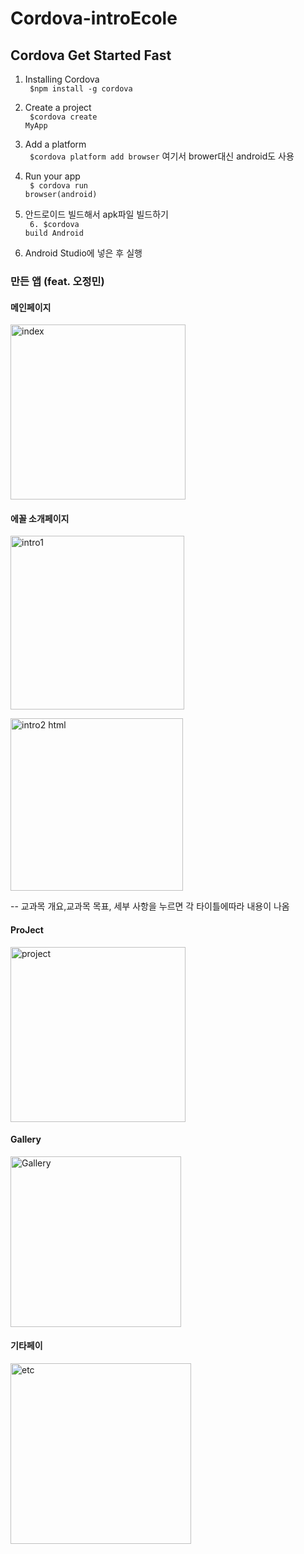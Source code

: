 # Cordova-introEcole

## Cordova Get Started Fast
1. Installing Cordova<br/>
<code> $npm install -g cordova </code>

2. Create a project<br/>
<code> $cordova create MyApp</code>

3. Add a platform<br/>
<code> $cordova platform add browser</code>
여기서 brower대신 android도 사용

4. Run your app<br/>
<code> $ cordova run browser(android)</code>

5. 안드로이드 빌드해서 apk파일 빌드하기 <br/>
<code> 6. $cordova build Android </code>

6. Android Studio에 넣은 후 실행


### 만든 앱 (feat. 오정민)
#### 메인페이지
<img width="280" alt="index" src="https://github.com/Korcp/ecole-project/assets/48702154/94a1ebea-1f23-4139-89a8-dfbdb4656cf2">

#### 에꼴 소개페이지

<img width="278" alt="intro1" src="https://github.com/Korcp/ecole-project/assets/48702154/d691013f-c079-4b56-8a97-449e1d50af40"> <br>

<img width="276" alt="intro2 html" src="https://github.com/Korcp/ecole-project/assets/48702154/e7a5ea8f-8579-426a-a993-8a0bfd112343"><br>

-- 교과목 개요,교과목 목표, 세부 사항을 누르면 각 타이틀에따라 내용이 나옴

#### ProJect

<img width="280" alt="project" src="https://github.com/Korcp/ecole-project/assets/48702154/564042c6-d813-4ba7-99e8-1e97526cf3eb">

#### Gallery
<img width="273" alt="Gallery" src="https://github.com/Korcp/ecole-project/assets/48702154/97912755-968f-41b6-9096-868e00478142">

#### 기타페이

<img width="289" alt="etc" src="https://github.com/Korcp/ecole-project/assets/48702154/69c93aac-45ea-44ef-ab93-0d97598a71c3">

